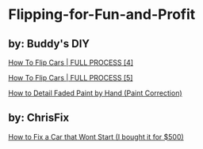 # Flipping-for-Fun-and-Profit
## by: Buddy's DIY
[How To Flip Cars | FULL PROCESS [4]](https://youtu.be/6bue3zRv_xg)

[How To Flip Cars | FULL PROCESS [5]](https://youtu.be/w7BRAT0J_sg)

[How to Detail Faded Paint by Hand (Paint Correction)](https://youtu.be/vUdSUDObwVc)

## by: ChrisFix
[How to Fix a Car that Wont Start (I bought it for $500)](https://youtu.be/Bbi0kEaTgio)
